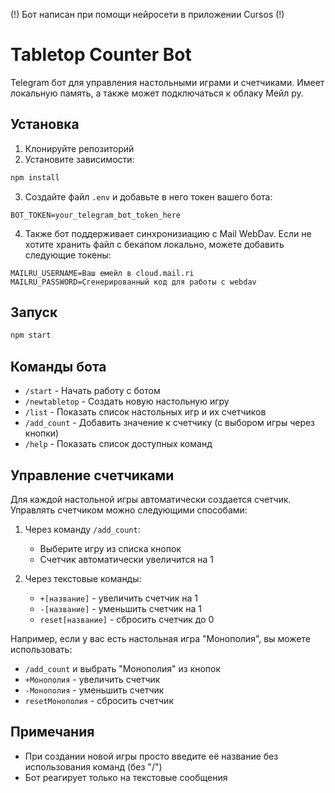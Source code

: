 (!) Бот написан при помощи нейросети в приложении Cursos (!)

# Tabletop Counter Bot

Telegram бот для управления настольными играми и счетчиками.
Имеет локальную память, а также может подключаться к облаку Мейл ру.

## Установка

1. Клонируйте репозиторий
2. Установите зависимости:
```bash
npm install
```
3. Создайте файл `.env` и добавьте в него токен вашего бота:
```
BOT_TOKEN=your_telegram_bot_token_here
```
4. Также бот поддерживает синхронизиацию с Mail WebDav. Если не хотите хранить файл с бекапом локально, можете добавить следующие токены:
```
MAILRU_USERNAME=Ваш емейл в cloud.mail.ri
MAILRU_PASSWORD=Сгенерированный код для работы с webdav
```

## Запуск

```bash
npm start
```

## Команды бота

- `/start` - Начать работу с ботом
- `/newtabletop` - Создать новую настольную игру
- `/list` - Показать список настольных игр и их счетчиков
- `/add_count` - Добавить значение к счетчику (с выбором игры через кнопки)
- `/help` - Показать список доступных команд

## Управление счетчиками

Для каждой настольной игры автоматически создается счетчик. Управлять счетчиком можно следующими способами:

1. Через команду `/add_count`:
   - Выберите игру из списка кнопок
   - Счетчик автоматически увеличится на 1

2. Через текстовые команды:
   - `+[название]` - увеличить счетчик на 1
   - `-[название]` - уменьшить счетчик на 1
   - `reset[название]` - сбросить счетчик до 0

Например, если у вас есть настольная игра "Монополия", вы можете использовать:
- `/add_count` и выбрать "Монополия" из кнопок
- `+Монополия` - увеличить счетчик
- `-Монополия` - уменьшить счетчик
- `resetМонополия` - сбросить счетчик

## Примечания

- При создании новой игры просто введите её название без использования команд (без "/")
- Бот реагирует только на текстовые сообщения
